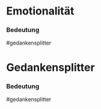 # Emotionalität
>

### Bedeutung
#gedankensplitter
# Gedankensplitter
>

### Bedeutung
#gedankensplitter
